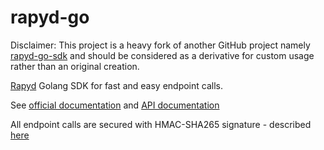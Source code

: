 # rapyd-go

Disclaimer: This project is a heavy fork of another GitHub project namely [rapyd-go-sdk](https://github.com/EverID/rapyd-go-sdk) and should be considered as a derivative for custom usage rather than an original creation.

[Rapyd](https://rapyd.net/) Golang SDK for fast and easy endpoint calls.

See [official documentation](https://docs.rapyd.net/build-with-rapyd/docs/getting-started)
and [API documentation](https://docs.rapyd.net/build-with-rapyd/reference/rapyd-overview)

All endpoint calls are secured with HMAC-SHA265 signature -
described [here](https://docs.rapyd.net/build-with-rapyd/reference/message-security)

